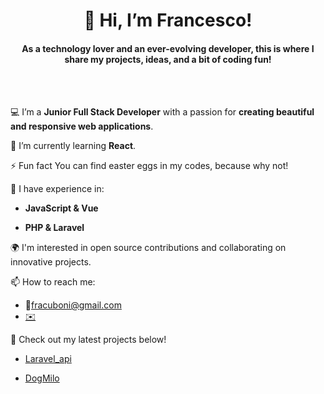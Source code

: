 <h1 align='center'>👋 Hi, I’m Francesco!</h1>

<h4 align='center'>As a technology lover and an ever-evolving developer, this is where I share my projects, ideas, and a bit of coding fun!</h4>
<br>
<br>

💻 I’m a **Junior Full Stack Developer** with a passion for **creating beautiful and responsive web applications**.

🌱 I’m currently learning **React**.

⚡ Fun fact You can find easter eggs in my codes, because why not!

🔧 I have experience in:
- **JavaScript & Vue**
  
- **PHP & Laravel**


🌍 I'm interested in open source contributions and collaborating on innovative projects.

📫 How to reach me: 
- 💬fracuboni@gmail.com
- [✉️](https://t.me/SuRe20)

🚀 Check out my latest projects below!
- [Laravel_api](https://github.com/FraCuboni/laravel-api)
  
- [DogMilo](https://github.com/FraCuboni/proj-html-vuejs)
